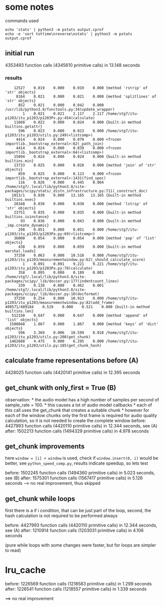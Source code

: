 # some notes

commands used
```
echo 'stats' | python3 -m pstats output.cprof 
echo -e 'sort tottime\nreverse\nstats' | python3 -m pstats output.cprof 
```

## initial run
4353493 function calls (4345610 primitive calls) in 13.148 seconds

### results
``` (last values only)
    12527    0.019    0.000    0.019    0.000 {method 'rstrip' of 'str' objects}
     8164    0.021    0.000    0.021    0.000 {method 'splitlines' of 'str' objects}
      852    0.021    0.000    0.042    0.000 /usr/lib/python3.8/functools.py:34(update_wrapper)
        1    0.021    0.021    2.117    2.117 /home/stg7/itu-p1203/itu_p1203/p1203Pv.py:454(calculate)
    11668    0.022    0.000    0.024    0.000 {built-in method builtins.getattr}
      596    0.023    0.000    0.023    0.000 /home/stg7/itu-p1203/itu_p1203/utils.py:249(<listcomp>)
     4414    0.024    0.000    0.070    0.000 <frozen importlib._bootstrap_external>:62(_path_join)
     4414    0.024    0.000    0.039    0.000 <frozen importlib._bootstrap_external>:64(<listcomp>)
    15894    0.024    0.000    0.024    0.000 {built-in method builtins.min}
    13733    0.025    0.000    0.028    0.000 {method 'join' of 'str' objects}
      859    0.025    0.000    0.123    0.000 <frozen importlib._bootstrap_external>:1431(find_spec)
      116    0.026    0.000    0.445    0.004 /home/stg7/.local/lib/python3.8/site-packages/scipy/stats/_distn_infrastructure.py:711(_construct_doc)
   1013/1    0.030    0.000   13.165   13.165 {built-in method builtins.exec}
    20348    0.030    0.000    0.030    0.000 {method 'lstrip' of 'str' objects}
    23751    0.035    0.000    0.035    0.000 {built-in method builtins.isinstance}
       93    0.036    0.000    0.043    0.000 {built-in method _imp.create_dynamic}
      298    0.051    0.000    0.051    0.000 /home/stg7/itu-p1203/itu_p1203/p1203Pa.py:69(<listcomp>)
    36000    0.054    0.000    0.054    0.000 {method 'pop' of 'list' objects}
      438    0.059    0.000    0.059    0.000 {built-in method marshal.loads}
    37250    0.063    0.000   10.518    0.000 /home/stg7/itu-p1203/itu_p1203/measurementwindow.py:62(_should_calculate_score)
        1    0.091    0.091    9.221    9.221 /home/stg7/itu-p1203/itu_p1203/p1203Pa.py:78(calculate)
      358    0.095    0.000    0.189    0.001 /home/stg7/.local/lib/python3.8/site-packages/scipy/_lib/doccer.py:177(indentcount_lines)
      339    0.138    0.000    0.462    0.001 /home/stg7/.local/lib/python3.8/site-packages/scipy/_lib/doccer.py:10(docformat)
    37250    0.254    0.000   10.913    0.000 /home/stg7/itu-p1203/itu_p1203/measurementwindow.py:82(add_frame)
409571/409184    0.519    0.000    0.521    0.000 {built-in method builtins.len}
   512150    0.647    0.000    0.647    0.000 {method 'append' of 'list' objects}
  1500048    1.867    0.000    1.867    0.000 {method 'keys' of 'dict' objects}
      596    3.369    0.006   10.599    0.018 /home/stg7/itu-p1203/itu_p1203/utils.py:208(get_chunk)
  1462688    4.475    0.000    6.295    0.000 /home/stg7/itu-p1203/itu_p1203/utils.py:185(get_chunk_hash)
```



## calculate frame representations before (A)
 4428025 function calls (4420141 primitive calls) in 12.395 seconds


## get_chunk with only_first = True  (B)
observation: 
    * the audio model has a high number of samples per second of sample_rate = 100.
    * this causes a lot of audio model callbacks
    * each of this call uses the get_chunk that creates a suitable chunk
    * however for each of the window chunks only the first frame is required for audio quality calculation, so it is not needed to create the complete window
before:  4427993 function calls (4420110 primitive calls) in 12.344 seconds, see (A)
after: 1502213 function calls (1494329 primitive calls) in 4.978 seconds


## get_chunk improvements
here `window = [i] + window` is used, check if `window.insert(0, i)` would be better, see `python_speed_comp.py`, results indicate speedup, so lets test

before: 1502245 function calls (1494360 primitive calls) in 5.023 seconds, see (B)
after:  1575301 function calls (1567417 primitive calls) in 5.126 seconds --> no real improvement, thus skipped

## get_chunk while loops
first there is a if i condition, that can be just part of the loop, 
second, the hash calculation is not required to be performed always

before:  4427993 function calls (4420110 primitive calls) in 12.344 seconds, see (A)
after:   1210914 function calls (1203031 primitive calls) in 4.106 seconds

(pure while loops with some changes were faster, but for loops are simpler to read)


# lru_cache

before: 1226569 function calls (1218583 primitive calls) in 1.299 seconds
after:  1226541 function calls (1218557 primitive calls) in 1.339 seconds

==> no real improvement
